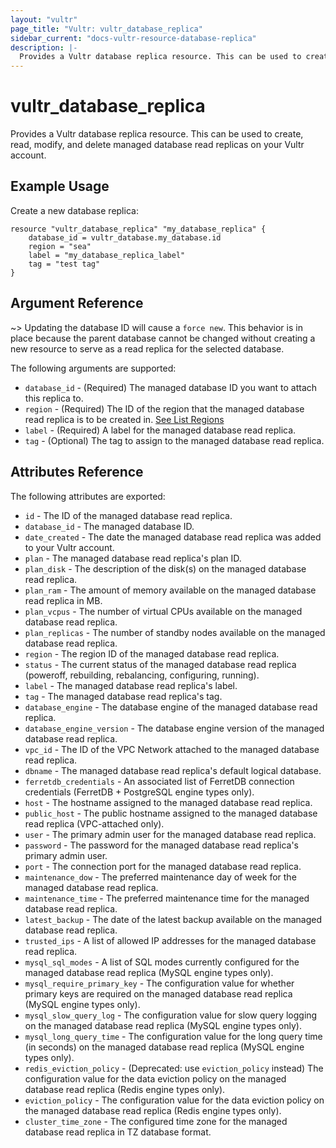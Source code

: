 ```yaml
---
layout: "vultr"
page_title: "Vultr: vultr_database_replica"
sidebar_current: "docs-vultr-resource-database-replica"
description: |-
  Provides a Vultr database replica resource. This can be used to create, read, modify, and delete managed database read replicas on your Vultr account.
---
```


# vultr_database_replica

Provides a Vultr database replica resource. This can be used to create, read, modify, and delete managed database read replicas on your Vultr account.

## Example Usage

Create a new database replica:

```hcl
resource "vultr_database_replica" "my_database_replica" {
	database_id = vultr_database.my_database.id
	region = "sea"
    label = "my_database_replica_label"
	tag = "test tag"
}
```

## Argument Reference


~> Updating the database ID will cause a `force new`. This behavior is in place because the parent database cannot be changed without creating a new resource to serve as a read replica for the selected database.

The following arguments are supported:

* `database_id` - (Required) The managed database ID you want to attach this replica to.
* `region` - (Required) The ID of the region that the managed database read replica is to be created in. [See List Regions](https://www.vultr.com/api/#operation/list-regions)
* `label` - (Required) A label for the managed database read replica.
* `tag` - (Optional) The tag to assign to the managed database read replica.

## Attributes Reference

The following attributes are exported:

* `id` - The ID of the managed database read replica.
* `database_id` - The managed database ID.
* `date_created` - The date the managed database read replica was added to your Vultr account.
* `plan` - The managed database read replica's plan ID.
* `plan_disk` - The description of the disk(s) on the managed database read replica.
* `plan_ram` - The amount of memory available on the managed database read replica in MB.
* `plan_vcpus` - The number of virtual CPUs available on the managed database read replica.
* `plan_replicas` - The number of standby nodes available on the managed database read replica.
* `region` - The region ID of the managed database read replica.
* `status` - The current status of the managed database read replica (poweroff, rebuilding, rebalancing, configuring, running).
* `label` - The managed database read replica's label.
* `tag` - The managed database read replica's tag.
* `database_engine` - The database engine of the managed database read replica.
* `database_engine_version` - The database engine version of the managed database read replica.
* `vpc_id` - The ID of the VPC Network attached to the managed database read replica.
* `dbname` - The managed database read replica's default logical database.
* `ferretdb_credentials` - An associated list of FerretDB connection credentials (FerretDB + PostgreSQL engine types only).
* `host` - The hostname assigned to the managed database read replica.
* `public_host` - The public hostname assigned to the managed database read replica (VPC-attached only).
* `user` - The primary admin user for the managed database read replica.
* `password` - The password for the managed database read replica's primary admin user.
* `port` - The connection port for the managed database read replica.
* `maintenance_dow` - The preferred maintenance day of week for the managed database read replica.
* `maintenance_time` - The preferred maintenance time for the managed database read replica.
* `latest_backup` - The date of the latest backup available on the managed database read replica.
* `trusted_ips` - A list of allowed IP addresses for the managed database read replica.
* `mysql_sql_modes` - A list of SQL modes currently configured for the managed database read replica (MySQL engine types only).
* `mysql_require_primary_key` - The configuration value for whether primary keys are required on the managed database read replica (MySQL engine types only).
* `mysql_slow_query_log` - The configuration value for slow query logging on the managed database read replica (MySQL engine types only).
* `mysql_long_query_time` - The configuration value for the long query time (in seconds) on the managed database read replica (MySQL engine types only).
* `redis_eviction_policy` - (Deprecated: use `eviction_policy` instead) The configuration value for the data eviction policy on the managed database read replica (Redis engine types only).
* `eviction_policy` - The configuration value for the data eviction policy on the managed database read replica (Redis engine types only).
* `cluster_time_zone` - The configured time zone for the managed database read replica in TZ database format.
